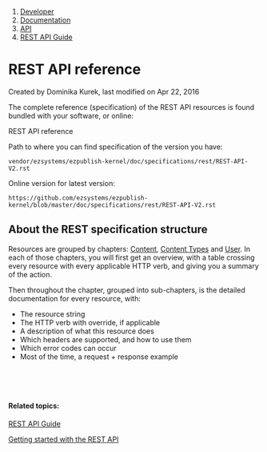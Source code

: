 1.  [Developer](index.html)
2.  [Documentation](Documentation_31429504.html)
3.  [API](API_31429524.html)
4.  [REST API Guide](REST-API-Guide_31430286.html)

# REST API reference 

Created by Dominika Kurek, last modified on Apr 22, 2016

The complete reference (specification) of the REST API resources is found bundled with your software, or online:

REST API reference

Path to where you can find specification of the version you have:

`vendor/ezsystems/ezpublish-kernel/doc/specifications/rest/REST-API-V2.rst`

Online version for latest version:

`https://github.com/ezsystems/ezpublish-kernel/blob/master/doc/specifications/rest/REST-API-V2.rst`

## About the REST specification structure

Resources are grouped by chapters: [Content](https://github.com/ezsystems/ezpublish-kernel/blob/master/doc/specifications/rest/REST-API-V2.rst#content), [Content Types](https://github.com/ezsystems/ezpublish-kernel/blob/master/doc/specifications/rest/REST-API-V2.rst#content-types) and [User](https://github.com/ezsystems/ezpublish-kernel/blob/master/doc/specifications/rest/REST-API-V2.rst#user-management). In each of those chapters, you will first get an overview, with a table crossing every resource with every applicable HTTP verb, and giving you a summary of the action.

Then throughout the chapter, grouped into sub-chapters, is the detailed documentation for every resource, with:

-   The resource string
-   The HTTP verb with override, if applicable
-   A description of what this resource does
-   Which headers are supported, and how to use them
-   Which error codes can occur
-   Most of the time, a request + response example

 

 

#### Related topics:

[REST API Guide](REST-API-Guide_31430286.html)

[Getting started with the REST API](Getting-started-with-the-REST-API_31430289.html)






